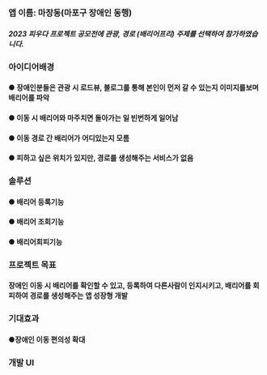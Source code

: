 ### 앱 이름: 마장동(마포구 장애인 동행)
##### 2023 피우다 프로젝트 공모전에 관광, 경로 (배리어프리) 주제를 선택하여 참가하였습니다.

### 아이디어배경
#### ● 장애인분들은 관광 시 로드뷰, 블로그를 통해 본인이 먼저 갈 수 있는지 이미지를보며 배리어를 파악
#### ● 이동 시 배리어와 마주치면 돌아가는 일 빈번하게 일어남
#### ● 이동 경로 간 배리어가 어디있는지 모름
#### ● 피하고 싶은 위치가 있지만, 경로를 생성해주는 서비스가 없음

### 솔루션
#### ● 배리어 등록기능
#### ● 배리어 조회기능
#### ● 배리어회피기능

### 프로젝트 목표
#### 장애인 이동 시 배리어를 확인할 수 있고, 등록하여 다른사람이 인지시키고, 배리어를 회피하여 경로를 생성해주는 앱 성장형 개발

### 기대효과
#### ●장애인 이동 편의성 확대

### 개발 UI
